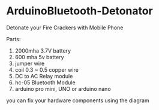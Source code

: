 # ArduinoBluetooth-Detonator
Detonate your Fire Crackers with Mobile Phone

Parts:
1. 2000mha 3.7V battery
2. 600 mha 5v battery 
3. jumper wire 
4. coil 0.3 ~ 0.5 copper wire 
5. DC to AC Relay module
6. hc-05 Bluetooth Module 
7. arduino pro mini, UNO or arduino nano 

you can fix your hardware components using the diagram
